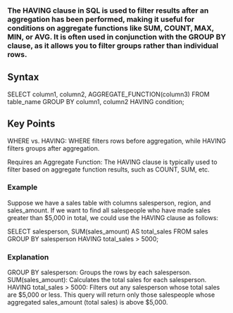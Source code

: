 ### The HAVING clause in SQL is used to filter results after an aggregation has been performed, making it useful for conditions on aggregate functions like SUM, COUNT, MAX, MIN, or AVG. It is often used in conjunction with the GROUP BY clause, as it allows you to filter groups rather than individual rows.

## Syntax

SELECT column1, column2, AGGREGATE_FUNCTION(column3)
FROM table_name
GROUP BY column1, column2
HAVING condition;

## Key Points
WHERE vs. HAVING: WHERE filters rows before aggregation, while HAVING filters groups after aggregation.

Requires an Aggregate Function: The HAVING clause is typically used to filter based on aggregate function results, such as COUNT, SUM, etc.

### Example
Suppose we have a sales table with columns salesperson, region, and sales_amount. If we want to find all salespeople who have made sales greater than $5,000 in total, we could use the HAVING clause as follows:


SELECT salesperson, SUM(sales_amount) AS total_sales
FROM sales
GROUP BY salesperson
HAVING total_sales > 5000;

### Explanation
GROUP BY salesperson: Groups the rows by each salesperson.
SUM(sales_amount): Calculates the total sales for each salesperson.
HAVING total_sales > 5000: Filters out any salesperson whose total sales are $5,000 or less.
This query will return only those salespeople whose aggregated sales_amount (total sales) is above $5,000.